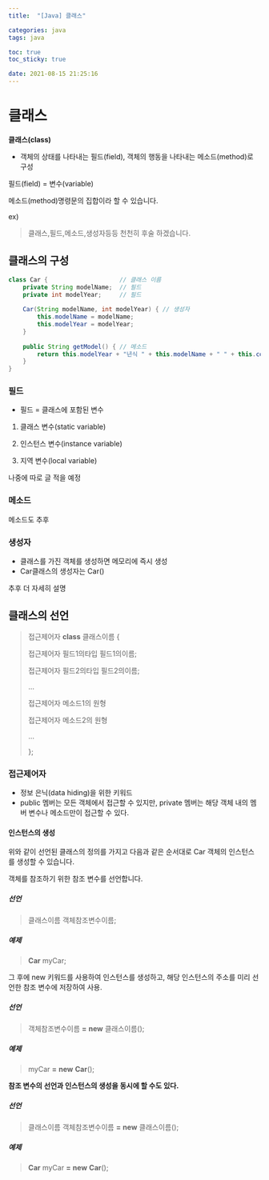 ```yaml
---
title:  "[Java] 클래스"

categories: java
tags: java

toc: true
toc_sticky: true

date: 2021-08-15 21:25:16
---
```


# 클래스

**클래스(class)**

- 객체의 상태를 나타내는 필드(field), 객체의 행동을 나타내는 메소드(method)로 구성

필드(field) = 변수(variable)

메소드(method)명령문의 집합이라 할 수 있습니다.

ex)

>클래스,필드,메소드,생성자등등 천천히 후술 하겠습니다.

## 클래스의 구성

```java
class Car {                    // 클래스 이름
    private String modelName;  // 필드
    private int modelYear;     // 필드
 
    Car(String modelName, int modelYear) { // 생성자
        this.modelName = modelName;
        this.modelYear = modelYear;
    }
 
    public String getModel() { // 메소드
        return this.modelYear + "년식 " + this.modelName + " " + this.color;
    }
}
```

### 필드

- 필드 = 클래스에 포함된 변수

1. 클래스 변수(static variable)

2. 인스턴스 변수(instance variable)

3. 지역 변수(local variable)

나중에 따로 글 적을 예정

### 메소드

메소드도 추후

### 생성자

- 클래스를 가진 객체를 생성하면 메모리에 즉시 생성
- Car클래스의 생성자는 Car()

추후 더 자세히 설명

## 클래스의 선언

> 접근제어자 **class** 클래스이름 {
>
>   접근제어자 필드1의타입 필드1의이름;
>
>   접근제어자 필드2의타입 필드2의이름;
>
>   ...
>
>   접근제어자 메소드1의 원형
>
>   접근제어자 메소드2의 원형
>
>   ...
>
> };

### 접근제어자

-  정보 은닉(data hiding)을 위한 키워드
- public 멤버는 모든 객체에서 접근할 수 있지만, private 멤버는 해당 객체 내의 멤버 변수나 메소드만이 접근할 수 있다.



#### 인스턴스의 생성

위와 같이 선언된 클래스의 정의를 가지고 다음과 같은 순서대로 Car 객체의 인스턴스를 생성할 수 있습니다.

 

객체를 참조하기 위한 참조 변수를 선언합니다.

##### 선언

> 클래스이름 객체참조변수이름;

##### 예제

> **Car** myCar;

 

그 후에 new 키워드를 사용하여 인스턴스를 생성하고, 해당 인스턴스의 주소를 미리 선언한 참조 변수에 저장하여 사용.

##### 선언

> 객체참조변수이름 **=** **new** 클래스이름();

##### 예제

> myCar **=** **new** **Car**();

 

**참조 변수의 선언과 인스턴스의 생성을 동시에 할 수도 있다.**

##### 선언

> 클래스이름 객체참조변수이름 **=** **new** 클래스이름();

##### 예제

> **Car** myCar **=** **new** **Car**();